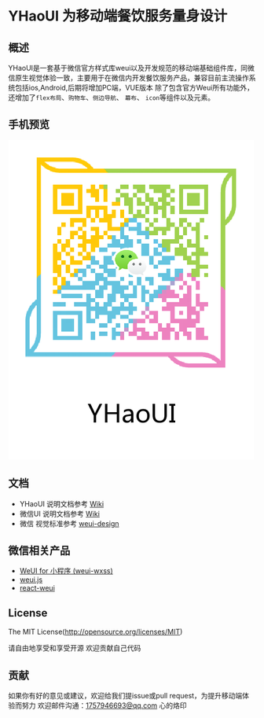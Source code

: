 # YHaoUI 为移动端餐饮服务量身设计

## 概述

YHaoUI是一套基于微信官方样式库weui以及开发规范的移动端基础组件库，同微信原生视觉体验一致，主要用于在微信内开发餐饮服务产品，兼容目前主流操作系统包括ios,Android,后期将增加PC端，VUE版本
除了包含官方Weui所有功能外，还增加了`flex布局`、`购物车`、`侧边导航`、 `幕布`、 `icon`等组件以及元素。

## 手机预览
![](https://github.com/HuangFuQuang/YHaoUI/blob/master/1493972122.png)

## 文档
- YHaoUI 说明文档参考 [Wiki](https://github.com/HuangFuQuang/YHaoUI/wiki)
- 微信UI 说明文档参考 [Wiki](https://github.com/weui/weui/wiki)
- 微信 视觉标准参考 [weui-design](https://github.com/weui/weui-design)

## 微信相关产品
- [WeUI for 小程序 (weui-wxss)](https://github.com/weui/weui-wxss/)
- [weui.js](https://github.com/weui/weui.js/)
- [react-weui](https://github.com/weui/react-weui/)

## License
The MIT License(http://opensource.org/licenses/MIT)

请自由地享受和享受开源
欢迎贡献自己代码

## 贡献

如果你有好的意见或建议，欢迎给我们提issue或pull request，为提升移动端体验而努力
欢迎邮件沟通：1757946693@qq.com 心的烙印

